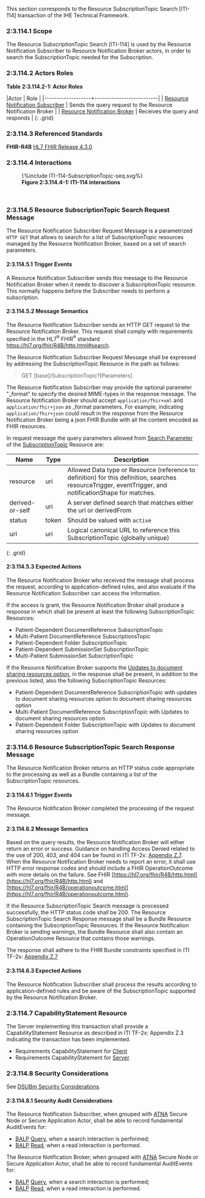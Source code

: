 This section corresponds to the Resource SubscriptionTopic Search [ITI-114] transaction of the IHE Technical Framework.

### 2:3.114.1 Scope

The Resource SubscriptionTopic Search [ITI-114] is used by the Resource Notification Subscriber to Resource Notification Broker actors, in order to search the SubscriptionTopic needed for the Subscription.

### 2:3.114.2 Actors Roles

**Table 2:3.114.2-1: Actor Roles**

|Actor | Role |
|-------------------+--------------------------|
| [Resource Notification Subscriber](volume-1.html#154112-resource-notification-subscriber)     | Sends the query request to the Resource Notification Broker |
| [Resource Notification Broker](volume-1.html#154111-resource-notification-broker) | Receives the query and responds |
{: .grid}

### 2:3.114.3 Referenced Standards

**FHIR-R4B** [HL7 FHIR Release 4.3.0](https://www.hl7.org/FHIR/R4B)

### 2:3.114.4 Interactions

<figure>
{%include ITI-114-SubscriptionTopic-seq.svg%}
<figcaption><b>Figure 2:3.114.4-1: ITI-114 interactions</b></figcaption>
</figure>
<br clear="all">

### 2:3.114.5 Resource SubscriptionTopic Search Request Message
The Resource Notification Subscriber Request Message is a parametrized `HTTP GET` that allows to search for a list of SubscriptionTopic resources managed by the Resource Notification Broker, based on a set of search parameters.

#### 2:3.114.5.1 Trigger Events

A Resource Notification Subscriber sends this message to the Resource Notification Broker when it needs to discover a SubscriptionTopic resource. This normally happens before the Subscriber needs to perform a subscription.

#### 2:3.114.5.2 Message Semantics

The Resource Notification Subscriber sends an HTTP GET request to the Resource Notification Broker. This request shall comply with requirements specified in the HL7<sup>®</sup>
FHIR<sup>®</sup> standard <https://hl7.org/fhir/R4B/http.html#search>.

The Resource Notification Subscriber Request Message shall be expressed by addressing the SubscriptionTopic Resource in the path as follows:

> GET \[base\]/SubscriptionTopic?\[Parameters\]

The Resource Notification Subscriber may provide the optional parameter "_format" to specify the desired MIME-types in the response message. The Resource Notification Broker should accept `application/fhir+xml` and `application/fhir+json` as _format parameters.  For example, indicating `application/fhir+json` could result in the response from the Resource Notification Broker being a json FHIR Bundle with all the content encoded as FHIR resources.

In request message the query parameters allowed from [Search Parameter](https://hl7.org/fhir/R4B/subscriptiontopic.html#search) of the [SubscriptionTopic](https://hl7.org/fhir/R4B/subscriptiontopic.html) Resource are:

|Name	|Type	|	Description |
|--------------|----------------|-----------|
|resource	|uri	|	Allowed Data type or Resource (reference to definition) for this definition, searches resourceTrigger, eventTrigger, and notificationShape for matches.|
|derived-or-self |uri |	A server defined search that matches either the url or derivedFrom|
|status	| token	| Should be valued with `active`	|
|url	|	uri	| Logical canonical URL to reference this SubscriptionTopic (globally unique)	|
{: .grid}


#### 2:3.114.5.3 Expected Actions

The Resource Notification Broker who received the message shall process the request, according to application-defined rules, and also evaluate if the Resource Notification Subscriber can access the information. 

If the access is grant, the Resource Notification Broker shall produce a response in which shall be present at least the following SubscriptionTopic Resources:

- Patient-Dependent DocumentReference SubscriptionTopic
- Multi-Patient DocumentReference SubscriptionsTopic
- Patient-Dependent Folder SubscriptionTopic
- Patient-Dependent SubmissionSet SubscriptionTopic
- Multi-Patient SubmissionSet SubscriptionTopic

If the Resource Notification Broker supports the [Updates to document sharing resources option](volume-1.html#15421-updates-to-document-sharing-resources-option), in the response shall be present, in addition to the previous listed, also the following SubscriptionTopic Resources:

- Patient-Dependent DocumentReference SubscriptionTopic with updates to document sharing resources option to document sharing resources option
- Multi-Patient DocumentReference SubscriptionTopic with Updates to document sharing resources option
- Patient-Dependent Folder SubscriptionTopic with Updates to document sharing resources option


### 2:3.114.6 Resource SubscriptionTopic Search Response Message
The Resource Notification Broker returns an HTTP status code appropriate to the processing as well as a Bundle containing a list of the SubscriptionTopic resources.

#### 2:3.114.6.1 Trigger Events

The Resource Notification Broker completed the processing of the request message.

#### 2:3.114.6.2 Message Semantics

Based on the query results, the Resource Notification Broker will either return an error or success. Guidance on handling Access Denied related to the use of 200, 403, and 404 can be found in ITI TF-2x: [Appendix Z.7](https://profiles.ihe.net/ITI/TF/Volume2/ch-Z.html#z.7-guidance-on-access-denied-results). When the Resource Notification Broker needs to report an error, it shall use HTTP error response codes and should include a FHIR OperationOutcome with more details on the failure. See FHIR [https://hl7.org/fhir/R4B/http.html](https://hl7.org/fhir/R4B/http.html) and [https://hl7.org/fhir/R4B/operationoutcome.html](https://hl7.org/fhir/R4B/operationoutcome.html).

If the Resource SubscriptionTopic Search message is processed successfully, the HTTP status code shall be 200. The Resource SubscriptionTopic Search Response message shall be a Bundle Resource containing the SubscriptionTopic Resources. If the Resource Notification Broker is sending warnings, the Bundle Resource shall also contain an OperationOutcome Resource that contains those warnings.

The response shall adhere to the FHIR Bundle constraints specified in ITI TF-2x: [Appendix Z.7](https://profiles.ihe.net/ITI/TF/Volume2/ch-Z.html#z.1-resource-bundles)

#### 2:3.114.6.3 Expected Actions

The Resource Notification Subscriber shall process the results according to application-defined rules and be aware of the SubscriptionTopic supported by the Resource Notification Broker.

### 2:3.114.7 CapabilityStatement Resource

The Server implementing this transaction shall provide a CapabilityStatement Resource as described in ITI TF-2x: Appendix Z.3 indicating the transaction has been implemented. 
* Requirements CapabilityStatement for [Client](CapabilityStatement-IHE.ToDo.client.html)
* Requirements CapabilityStatement for [Server](CapabilityStatement-IHE.ToDo.server.html)

### 2:3.114.8 Security Considerations

See [DSUBm Security Considerations](volume-1.html#1545-security-considerations). 

#### 2:3.114.8.1 Security Audit Considerations

The Resource Notification Subscriber, when grouped with [ATNA](https://profiles.ihe.net/ITI/TF/Volume1/ch-9.html) Secure Node or Secure Application Actor, shall be able to record fundamental AuditEvents for:
- [BALP](https://profiles.ihe.net/ITI/BALP/index.html) [Query](https://profiles.ihe.net/ITI/BALP/1.1.2/StructureDefinition-IHE.BasicAudit.Query.html), when a search interaction is performed;
- [BALP](https://profiles.ihe.net/ITI/BALP/index.html) [Read](https://profiles.ihe.net/ITI/BALP/1.1.2/StructureDefinition-IHE.BasicAudit.Read.html), when a read interaction is performed.

The Resource Notification Broker, when grouped with [ATNA](https://profiles.ihe.net/ITI/TF/Volume1/ch-9.html) Secure Node or Secure Application Actor, shall be able to record fundamental AuditEvents for:
- [BALP](https://profiles.ihe.net/ITI/BALP/index.html) [Query](https://profiles.ihe.net/ITI/BALP/1.1.2/StructureDefinition-IHE.BasicAudit.Query.html), when a search interaction is performed;
- [BALP](https://profiles.ihe.net/ITI/BALP/index.html) [Read](https://profiles.ihe.net/ITI/BALP/1.1.2/StructureDefinition-IHE.BasicAudit.Read.html), when a read interaction is performed.
